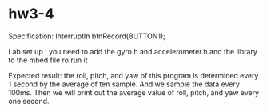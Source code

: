 # hw3-4
Specification: InterruptIn btnRecord(BUTTON1);

Lab set up : you need to add the gyro.h and accelerometer.h and the library to the mbed file ro run it

Expected result: the roll, pitch, and yaw of this program is determined every 1 second by the average of ten sample. And we sample the data every 100ms. Then we will print out the average value of roll, pitch, and yaw every one second.
